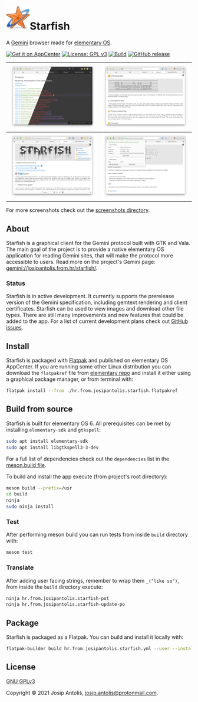 <img align="left" width="64" height="64" src="https://raw.githubusercontent.com/starfish-app/starfish/main/data/icons/64.svg">
<h1>Starfish</h1>

A [Gemini](https://gemini.circumlunar.space/) browser made for [elementary OS](https://elementary.io/).

[![Get it on AppCenter](https://appcenter.elementary.io/badge.svg)](https://appcenter.elementary.io/hr.from.josipantolis.starfish)
[![License: GPL v3](https://img.shields.io/badge/License-GPLv3-blue.svg)](COPYING)
[![Build](https://github.com/starfish-app/Starfish/actions/workflows/main.yml/badge.svg)](https://github.com/starfish-app/Starfish/actions)
[![GitHub release](https://img.shields.io/github/v/release/starfish-app/Starfish)](https://github.com/starfish-app/Starfish/releases)

|![Gemini pages are displayed with your chosen accent color and light or dark style](data/screenshots/styling.png)|![gentle introduction to Gemini is provided to help you find your bearings](data/screenshots/intro-to-gemini.png)|
|----------------------------------------------------------------------------------------------------------------|----------------------------------------------------------------------------------------------------------------|
|![page search and table of contents help you navigate larger gemtext pages](data/screenshots/search-and-toc.png)|![connection to Gemini sites is secured by both server and client certificates](data/screenshots/certificates.png)|

For more screenshots check out the [screenshots directory](data/screenshots).

## About

Starfish is a graphical client for the Gemini protocol built with GTK and Vala. The main goal of the project is to provide a native elementary OS application for reading Gemini sites, that will make the protocol more accessible to users. Read more on the project's Gemini page: [gemini://josipantolis.from.hr/starfish/](gemini://josipantolis.from.hr/starfish/).

### Status

Starfish is in active development. It currently supports the prerelease version of the Gemini specification, including gemtext rendering and client certificates. Starfish can be used to view images and download other file types. There are still many improvements and new features that could be added to the app. For a list of current development plans check out [GitHub issues](https://github.com/starfish-app/Starfish/issues).

## Install

Starfish is packaged with [Flatpak](https://www.flatpak.org/) and published on elementary OS AppCenter. If you are running some other Linux distribution you can download the `flatpakref` file from [elementary repo](https://flatpak.elementary.io/repo/appstream/hr.from.josipantolis.starfish.flatpakref) and install it either using a graphical package manager, or from terminal with:

```sh
flatpak install --from ./hr.from.josipantolis.starfish.flatpakref
```

## Build from source

Starfish is built for elementary OS 6. All prerequisites can be met by installing `elementary-sdk` and `gtkspell`:

```sh
sudo apt install elementary-sdk
sudo apt install libgtkspell3-3-dev
```

For a full list of dependencies check out the `dependencies` list in the [meson.build file](meson.build#L11-L20).

To build and install the app execute (from project's root directory):

```sh
meson build --prefix=/usr
cd build
ninja
sudo ninja install
```

### Test

After performing meson build you can run tests from inside `build` directory with:

```sh
meson test
```

### Translate

After adding user facing strings, remember to wrap them `_("like so")`, from inside the `build` directory execute:

```sh
ninja hr.from.josipantolis.starfish-pot
ninja hr.from.josipantolis.starfish-update-po
```

## Package

Starfish is packaged as a Flatpak. You can build and install it locally with:

```sh
flatpak-builder build hr.from.josipantolis.starfish.yml --user --install --force-clean
```

## License

[GNU GPLv3](COPYING)

Copyright © 2021 Josip Antoliš, josip.antolis@protonmail.com.

